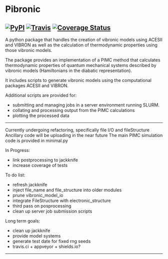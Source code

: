 # Pibronic
[![PyPI](https://img.shields.io/pypi/v/pibronic.svg)](https://pypi.org/project/pibronic/)
[![Travis](https://img.shields.io/travis/ngraymon/Pibronic.svg)](https://travis-ci.org/ngraymon/Pibronic)
[![Coverage Status](https://coveralls.io/repos/github/ngraymon/Pibronic/badge.svg?branch=master)](https://coveralls.io/github/ngraymon/Pibronic?branch=master)
----


A python package that handles the creation of vibronic models using ACESII and VIBRON
as well as the calculation of thermodynamic properties using those vibronic models.

The package provides an implementation of a PIMC method that calculates thermodynamic properties of quantum mechanical systems described by vibronic models (Hamiltonians in the diabatic representation).

It includes  scripts to generate vibronic models using the computational packages ACESII and VIBRON.

Additional scripts are provided for:
- submitting and managing jobs in a server environment running SLURM.
- collating and processing output from the PIMC calculations
- plotting the processed data


----

Currently undergoing refactoring, specifically file I/O and fileStructure
Ancillary code will be uploading in the near future
The main PIMC simulation code is provided in minimal.py

In Progress:
- link postprocessing to jackknife
- increase coverage of tests

To do list:
- refresh jackknife
- inject file_name and file_structure into older modules
- prune vibronic_model_io
- integrate FileStructure with electronic_structure
- third pass on posprocessing
- clean up server job submission scripts


Long term goals:
- clean up jackknife
- provide model systems
- generate test date for fixed rng seeds
- travis.ci + appveyor + shields.io?

----

